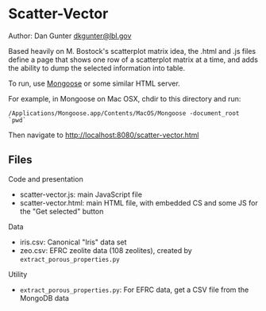 # Scatter-Vector

Author: Dan Gunter <dkgunter@lbl.gov>

Based heavily on M. Bostock's scatterplot matrix idea, the .html and .js files
define a page that shows one row of a scatterplot matrix at a time, and adds
the ability to dump the selected information into table.

To run, use [Mongoose](http://code.google.com/p/mongoose/) or some similar HTML server. 

For example, in Mongoose on Mac OSX, chdir to this directory and run:

    /Applications/Mongoose.app/Contents/MacOS/Mongoose -document_root `pwd`

Then navigate to <http://localhost:8080/scatter-vector.html>

## Files

Code and presentation

* scatter-vector.js: main JavaScript file
* scatter-vector.html: main HTML file, with embedded CS and some JS for the "Get selected" button

Data

* iris.csv: Canonical "Iris" data set
* zeo.csv: EFRC zeolite data (108 zeolites), created by `extract_porous_properties.py`

Utility

* `extract_porous_properties.py`: For EFRC data, get a CSV file from the MongoDB data
 
